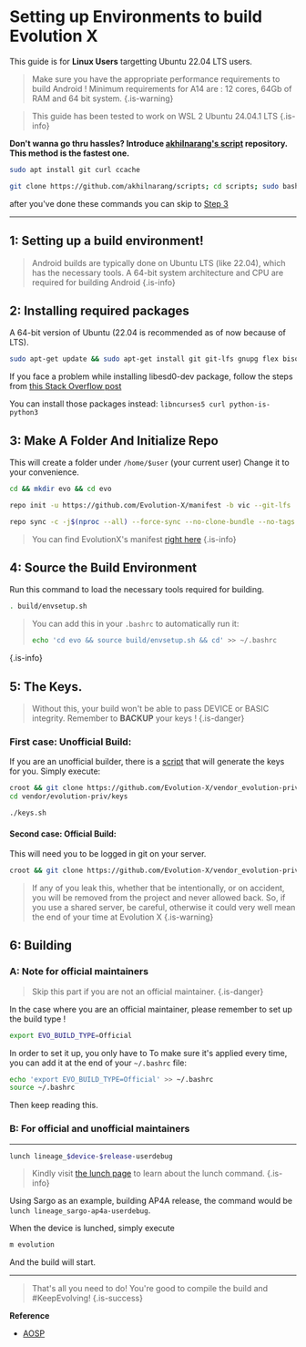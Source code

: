 # Setting up Environments to build Evolution X

This guide is for __Linux Users__ targetting Ubuntu 22.04 LTS users.

> Make sure you have the appropriate performance requirements to build Android !
Minimum requirements for A14 are : 12 cores, 64Gb of RAM and 64 bit system.
{.is-warning}

> This guide has been tested to work on WSL 2 Ubuntu 24.04.1 LTS
{.is-info}


**Don't wanna go thru hassles? Introduce [akhilnarang's script](https://github.com/akhilnarang/scripts) repository.**
**This method is the fastest one.**

```bash
sudo apt install git curl ccache
```
```bash
git clone https://github.com/akhilnarang/scripts; cd scripts; sudo bash setup/android_build_env.sh
```
after you've done these commands you can skip to [Step 3](#h-3-make-a-folder-and-initialize-repo)

---------------------------------------

## 1: Setting up a build environment! ##

> Android builds are typically done on Ubuntu LTS (like 22.04), which has the necessary tools. A 64-bit system architecture and CPU are required for building Android
{.is-info}


## 2: Installing required packages ##

A 64-bit version of Ubuntu (22.04 is recommended as of now because of LTS).

```bash
sudo apt-get update && sudo apt-get install git git-lfs gnupg flex bison gperf libsdl1.2-dev libesd0-dev squashfs-tools build-essential zip curl ccache libncurses5-dev zlib1g-dev openjdk-11-jre openjdk-11-jdk pngcrush schedtool libxml2 libxml2-utils xsltproc lzop libc6-dev schedtool g++-multilib lib32z1-dev lib32ncurses5-dev gcc-multilib maven tmux screen w3m ncftp rsync libssl-dev
```

If you face a problem while installing libesd0-dev package, follow the steps from [this Stack Overflow post](https://askubuntu.com/questions/1082722/unable-to-locate-package-libesd0-dev-on-ubuntu-18-04#)

You can install those packages instead: `libncurses5 curl python-is-python3`

## 3: Make A Folder And Initialize Repo ##

This will create a folder under `/home/$user` (your current user)
Change it to your convenience.

```bash
cd && mkdir evo && cd evo
```

```bash
repo init -u https://github.com/Evolution-X/manifest -b vic --git-lfs
```
```bash
repo sync -c -j$(nproc --all) --force-sync --no-clone-bundle --no-tags
```

> You can find EvolutionX's manifest [right here](https://github.com/Evolution-X/manifest)
{.is-info}


## 4: Source the Build Environment

Run this command to load the necessary tools required for building.

```bash
. build/envsetup.sh
```

> You can add this in your `.bashrc` to automatically run it:
>
> ```bash
> echo 'cd evo && source build/envsetup.sh && cd' >> ~/.bashrc
> ```
>
{.is-info}

## 5: The Keys. ##

> Without this, your build won't be able to pass DEVICE or BASIC integrity.
Remember to **BACKUP** your keys !
{.is-danger}

### First case: Unofficial Build: ###

If you are an unofficial builder, there is a [script](https://github.com/Evolution-X/vendor_evolution-priv_keys-template) that will generate the keys for you. Simply execute:

```bash
croot && git clone https://github.com/Evolution-X/vendor_evolution-priv_keys-template vendor/evolution-priv/keys
cd vendor/evolution-priv/keys
```

```bash
./keys.sh
```

#### Second case: Official Build: ###

This will need you to be logged in git on your server.

```bash
croot && git clone https://github.com/Evolution-X/vendor_evolution-priv_keys vendor/evolution-priv/keys
```

> If any of you leak this, whether that be intentionally, or on accident, you will be removed from the project and never allowed back. So, if you use a shared server, be careful, otherwise it could very well mean the end of your time at Evolution X
{.is-warning}

## 6: Building ##

### A: Note for official maintainers
> Skip this part if you are not an official maintainer.
{.is-danger}

In the case where you are an official maintainer, please remember to set up the build type !

```bash
export EVO_BUILD_TYPE=Official
```

In order to set it up, you only have to
To make sure it's applied every time, you can add it at the end of your `~/.bashrc` file:

```bash
echo 'export EVO_BUILD_TYPE=Official' >> ~/.bashrc
source ~/.bashrc
```

Then keep reading this.

### B: For official and unofficial maintainers

---

```bash
lunch lineage_$device-$release-userdebug
```

> Kindly visit [the lunch page](/lunch) to learn about the lunch command.
{.is-info}

Using Sargo as an example, building AP4A release, the command would be `lunch lineage_sargo-ap4a-userdebug`.

When the device is lunched, simply execute
```bash
m evolution
```
And the build will start.

---

> That's all you need to do! You're good to compile the build and #KeepEvolving!
{.is-success}


**Reference**
* [AOSP](https://source.android.com/setup/build/initializing)
